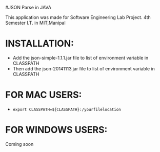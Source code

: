 #JSON Parse in JAVA

This application was made for Software Engineering Lab Project. 
4th Semester I.T. in MIT,Manipal

INSTALLATION:
==
* Add the json-simple-1.1.1.jar file to list of environment variable in CLASSPATH
* Then add the json-20141113.jar file to list of environment variable in CLASSPATH

FOR MAC USERS:
=
*  `export CLASSPATH=${CLASSPATH}:/yourfilelocation`


FOR WINDOWS USERS:
=
Coming soon
